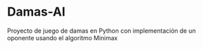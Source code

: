 # Damas-AI
Proyecto de juego de damas en Python con implementación de un oponente usando el algoritmo Minimax
